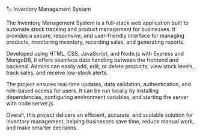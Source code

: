 🏷️ Inventory Management System

The Inventory Management System is a full-stack web application built to automate stock tracking and product management for businesses. It provides a secure, responsive, and user-friendly interface for managing products, monitoring inventory, recording sales, and generating reports.

Developed using HTML, CSS, JavaScript, and Node.js with Express and MongoDB, it offers seamless data handling between the frontend and backend. Admins can easily add, edit, or delete products, view stock levels, track sales, and receive low-stock alerts.

The project ensures real-time updates, data validation, authentication, and role-based access for users. It can be run locally by installing dependencies, configuring environment variables, and starting the server with node server.js.

Overall, this project delivers an efficient, accurate, and scalable solution for inventory management, helping businesses save time, reduce manual work, and make smarter decisions.
